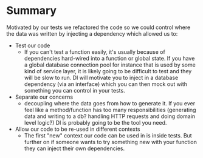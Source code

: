 # Summary

Motivated by our tests we refactored the code so we could control where the data was written by injecting a dependency which allowed us to:
- Test our code
    - If you can't test a function easily, it's usually because of dependencies hard-wired into a function or global state. If you have a global database connection pool for instance that is used by some kind of service layer, it is likely going to be difficult to test and they will be slow to run. DI will motivate you to inject in a database dependency (via an interface) which you can then mock out with something you can control in your tests.
- Separate our concerns
    - decoupling where the data goes from how to generate it. If you ever feel like a method/function has too many responsibilities (generating data and writing to a db? handling HTTP requests and doing domain level logic?) DI is probably going to be the tool you need.
- Allow our code to be re-used in different contexts
    - The first "new" context our code can be used in is inside tests. But further on if someone wants to try something new with your function they can inject their own dependencies.